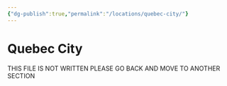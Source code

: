 ```yaml
---
{"dg-publish":true,"permalink":"/locations/quebec-city/"}
---
```


# Quebec City

THIS FILE IS NOT WRITTEN PLEASE GO BACK AND MOVE TO ANOTHER SECTION